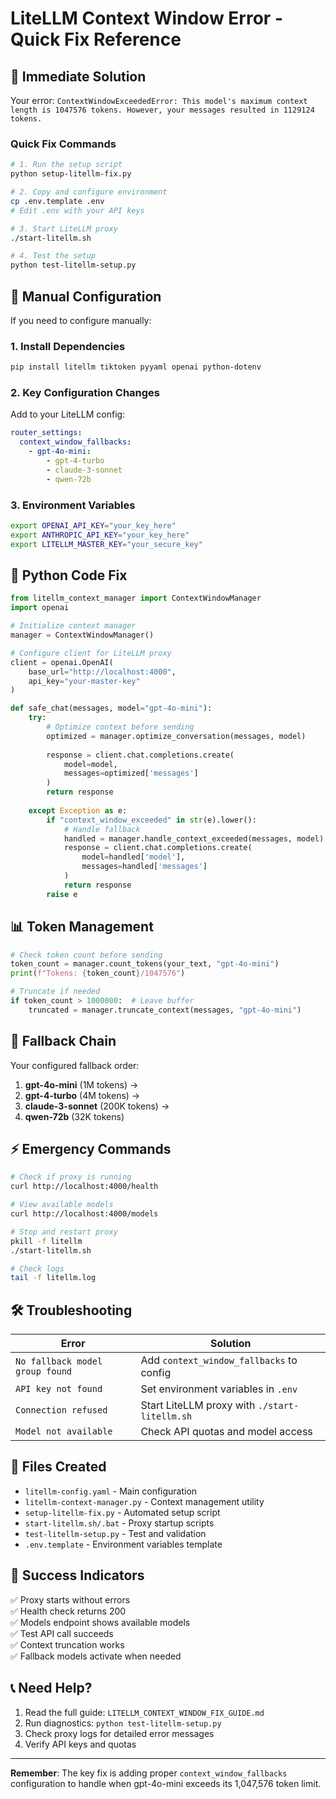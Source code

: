# LiteLLM Context Window Error - Quick Fix Reference

## 🚨 Immediate Solution

Your error: `ContextWindowExceededError: This model's maximum context length is 1047576 tokens. However, your messages resulted in 1129124 tokens.`

### Quick Fix Commands

```bash
# 1. Run the setup script
python setup-litellm-fix.py

# 2. Copy and configure environment
cp .env.template .env
# Edit .env with your API keys

# 3. Start LiteLLM proxy
./start-litellm.sh

# 4. Test the setup
python test-litellm-setup.py
```

## 🔧 Manual Configuration

If you need to configure manually:

### 1. Install Dependencies
```bash
pip install litellm tiktoken pyyaml openai python-dotenv
```

### 2. Key Configuration Changes

Add to your LiteLLM config:

```yaml
router_settings:
  context_window_fallbacks:
    - gpt-4o-mini:
        - gpt-4-turbo
        - claude-3-sonnet
        - qwen-72b
```

### 3. Environment Variables
```bash
export OPENAI_API_KEY="your_key_here"
export ANTHROPIC_API_KEY="your_key_here"
export LITELLM_MASTER_KEY="your_secure_key"
```

## 🐍 Python Code Fix

```python
from litellm_context_manager import ContextWindowManager
import openai

# Initialize context manager
manager = ContextWindowManager()

# Configure client for LiteLLM proxy
client = openai.OpenAI(
    base_url="http://localhost:4000",
    api_key="your-master-key"
)

def safe_chat(messages, model="gpt-4o-mini"):
    try:
        # Optimize context before sending
        optimized = manager.optimize_conversation(messages, model)
        
        response = client.chat.completions.create(
            model=model,
            messages=optimized['messages']
        )
        return response
        
    except Exception as e:
        if "context_window_exceeded" in str(e).lower():
            # Handle fallback
            handled = manager.handle_context_exceeded(messages, model)
            response = client.chat.completions.create(
                model=handled['model'],
                messages=handled['messages']
            )
            return response
        raise e
```

## 📊 Token Management

```python
# Check token count before sending
token_count = manager.count_tokens(your_text, "gpt-4o-mini")
print(f"Tokens: {token_count}/1047576")

# Truncate if needed
if token_count > 1000000:  # Leave buffer
    truncated = manager.truncate_context(messages, "gpt-4o-mini")
```

## 🔄 Fallback Chain

Your configured fallback order:
1. **gpt-4o-mini** (1M tokens) → 
2. **gpt-4-turbo** (4M tokens) → 
3. **claude-3-sonnet** (200K tokens) → 
4. **qwen-72b** (32K tokens)

## ⚡ Emergency Commands

```bash
# Check if proxy is running
curl http://localhost:4000/health

# View available models
curl http://localhost:4000/models

# Stop and restart proxy
pkill -f litellm
./start-litellm.sh

# Check logs
tail -f litellm.log
```

## 🛠️ Troubleshooting

| Error | Solution |
|-------|----------|
| `No fallback model group found` | Add `context_window_fallbacks` to config |
| `API key not found` | Set environment variables in `.env` |
| `Connection refused` | Start LiteLLM proxy with `./start-litellm.sh` |
| `Model not available` | Check API quotas and model access |

## 📁 Files Created

- `litellm-config.yaml` - Main configuration
- `litellm-context-manager.py` - Context management utility
- `setup-litellm-fix.py` - Automated setup script
- `start-litellm.sh/.bat` - Proxy startup scripts
- `test-litellm-setup.py` - Test and validation
- `.env.template` - Environment variables template

## 🎯 Success Indicators

✅ Proxy starts without errors  
✅ Health check returns 200  
✅ Models endpoint shows available models  
✅ Test API call succeeds  
✅ Context truncation works  
✅ Fallback models activate when needed  

## 📞 Need Help?

1. Read the full guide: `LITELLM_CONTEXT_WINDOW_FIX_GUIDE.md`
2. Run diagnostics: `python test-litellm-setup.py`
3. Check proxy logs for detailed error messages
4. Verify API keys and quotas

---

**Remember**: The key fix is adding proper `context_window_fallbacks` configuration to handle when gpt-4o-mini exceeds its 1,047,576 token limit.
